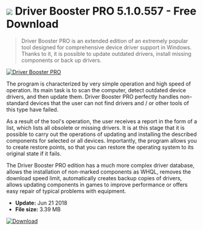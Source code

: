 # ![](https://cdn.softexe.net/static/icon/4/driver-booster-pro-10095.png) Driver Booster PRO 5.1.0.557 - Free Download

> Driver Booster PRO is an extended edition of an extremely popular tool designed for comprehensive device driver support in Windows. Thanks to it, it is possible to update outdated drivers, install missing components or back up drivers.

[![Driver Booster PRO](https://gallery.dpcdn.pl/imgc/Tools/83201/g_-_420x350_1.5_-_xa9879b55-18f6-43e2-bac6-50d9acb3833d.png)](https://softexe.net/win/disks-files/hdd-utilities/driver-booster-pro:pRRae.html)

The program is characterized by very simple operation and high speed of operation. Its main task is to scan the computer, detect outdated device drivers, and then update them. Driver Booster PRO perfectly handles non-standard devices that the user can not find drivers and / or other tools of this type have failed.
 
 As a result of the tool's operation, the user receives a report in the form of a list, which lists all obsolete or missing drivers. It is at this stage that it is possible to carry out the operations of updating and installing the described components for selected or all devices. Importantly, the program allows you to create restore points, so that you can restore the operating system to its original state if it fails.
 
 The Driver Booster PRO edition has a much more complex driver database, allows the installation of non-marked components as WHQL, removes the download speed limit, automatically creates backup copies of drivers, allows updating components in games to improve performance or offers easy repair of typical problems with equipment.


- **Update:** Jun 21 2018
- **File size:** 3.39 MB

[![Download](https://cdn.softexe.net/static/img/download.png)](https://softexe.net/win/disks-files/hdd-utilities/driver-booster-pro:pRRae.html)

